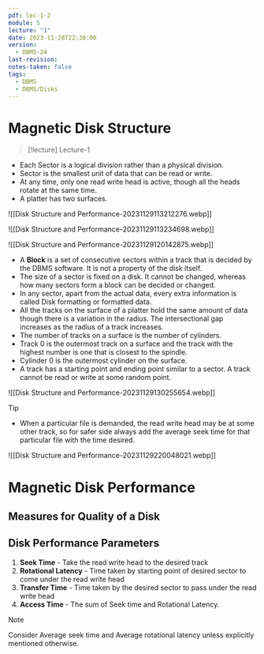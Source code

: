 ```yaml
---
pdf: lec-1-2
module: 5
lecture: "1"
date: 2023-11-28T22:38:00
version:
  - DBMS-24
last-revision: 
notes-taken: false
tags:
  - DBMS
  - DBMS/Disks
---
```

# Magnetic Disk Structure
> [!lecture] Lecture-1

- Each Sector is a logical division rather than a physical division.
- Sector is the smallest unit of data that can be read or write.
- At any time, only one read write head is active, though all the heads rotate at the same time.
- A platter has two surfaces.

![[Disk Structure and Performance-20231129113212276.webp]]

![[Disk Structure and Performance-20231129113234698.webp]]

![[Disk Structure and Performance-20231129120142875.webp]]

- A **Block** is a set of consecutive sectors within a track that is decided by the DBMS software. It is not a property of the disk itself.
- The size of a sector is fixed on a disk. It cannot be changed, whereas how many sectors form a block can be decided or changed.
- In any sector, apart from the actual data, every extra information is called Disk formatting or formatted data.
- All the tracks on the surface of a platter hold the same amount of data though there is a variation in the radius. The intersectional gap increases as the radius of a track increases.
- The number of tracks on a surface is the number of cylinders.
- Track 0 is the outermost track on a surface and the track with the highest number is one that is closest to the spindle.
- Cylinder 0 is the outermost cylinder on the surface.
- A track has a starting point and ending point similar to a sector. A track cannot be read or write at some random point.

![[Disk Structure and Performance-20231129130255654.webp]]

> [!tip] 
> - When a particular file is demanded, the read write head may be at some other track, so for safer side always add the average seek time for that particular file with the time desired.

![[Disk Structure and Performance-20231129220048021.webp]]

# Magnetic Disk Performance

## Measures for Quality of a Disk

## Disk Performance Parameters

1. **Seek Time** - Take the read write head to the desired track
2. **Rotational Latency** - Time taken by starting point of desired sector to come under the read write head
3. **Transfer Time** - Time taken by the desired sector to pass under the read write head
4. **Access Time** - The sum of Seek time and Rotational Latency.


> [!note] 
> Consider Average seek time and Average rotational latency unless explicitly mentioned otherwise.

